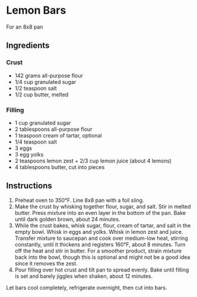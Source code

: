 # Lemon Bars

For an 8x8 pan

## Ingredients

### Crust

- 142 grams all-purpose flour
- 1/4 cup granulated sugar
- 1/2 teaspoon salt
- 1/2 cup butter, melted

### Filling

- 1 cup granulated sugar
- 2 tablespoons all-purpose flour
- 1 teaspoon cream of tartar, optional
- 1/4 teaspoon salt
- 3 eggs
- 3 egg yolks
- 2 teaspoons lemon zest + 2/3 cup lemon juice (about 4 lemons)
- 4 tablespoons butter, cut into pieces

## Instructions

1. Preheat oven to 350°F. Line 8x8 pan with a foil sling.
2. Make the crust by whisking together flour, sugar, and salt. Stir in melted butter. Press mixture into an even layer in the bottom of the pan. Bake until dark golden brown, about 24 minutes.
3. While the crust bakes, whisk sugar, flour, cream of tartar, and salt in the empty bowl. Whisk in eggs and yolks. Whisk in lemon zest and juice. Transfer mixture to saucepan and cook over medium-low heat, stirring constantly, until it thickens and registers 160°F, about 8 minutes. Turn off the heat and stir in butter. For a smoother product, strain mixture back into the bowl, though this is optional and might not be a good idea since it removes the zest.
4. Pour filling over hot crust and tilt pan to spread evenly. Bake until filling is set and barely jiggles when shaken, about 12 minutes.

Let bars cool completely, refrigerate overnight, then cut into bars.
